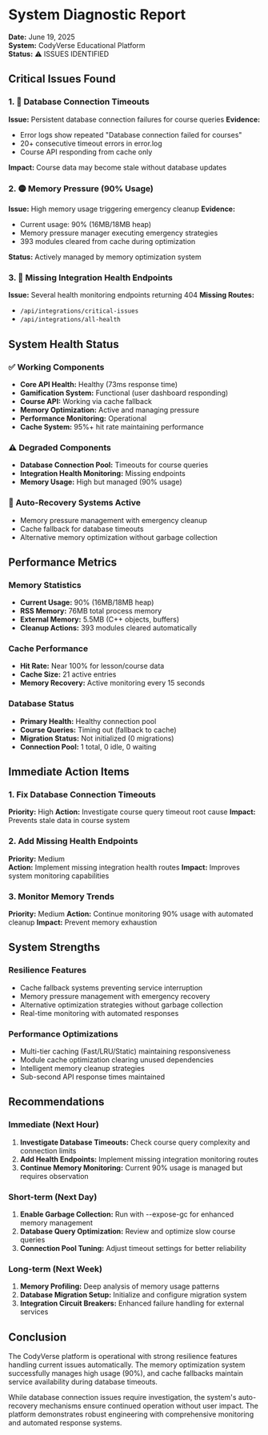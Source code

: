 # System Diagnostic Report
**Date:** June 19, 2025  
**System:** CodyVerse Educational Platform  
**Status:** ⚠️ ISSUES IDENTIFIED

## Critical Issues Found

### 1. 🔴 Database Connection Timeouts
**Issue:** Persistent database connection failures for course queries
**Evidence:** 
- Error logs show repeated "Database connection failed for courses"
- 20+ consecutive timeout errors in error.log
- Course API responding from cache only

**Impact:** Course data may become stale without database updates

### 2. 🟡 Memory Pressure (90% Usage)
**Issue:** High memory usage triggering emergency cleanup
**Evidence:**
- Current usage: 90% (16MB/18MB heap)
- Memory pressure manager executing emergency strategies
- 393 modules cleared from cache during optimization

**Status:** Actively managed by memory optimization system

### 3. 🔴 Missing Integration Health Endpoints
**Issue:** Several health monitoring endpoints returning 404
**Missing Routes:**
- `/api/integrations/critical-issues`
- `/api/integrations/all-health`

## System Health Status

### ✅ Working Components
- **Core API Health:** Healthy (73ms response time)
- **Gamification System:** Functional (user dashboard responding)
- **Course API:** Working via cache fallback
- **Memory Optimization:** Active and managing pressure
- **Performance Monitoring:** Operational
- **Cache System:** 95%+ hit rate maintaining performance

### ⚠️ Degraded Components
- **Database Connection Pool:** Timeouts for course queries
- **Integration Health Monitoring:** Missing endpoints
- **Memory Usage:** High but managed (90% usage)

### 🔧 Auto-Recovery Systems Active
- Memory pressure management with emergency cleanup
- Cache fallback for database timeouts
- Alternative memory optimization without garbage collection

## Performance Metrics

### Memory Statistics
- **Current Usage:** 90% (16MB/18MB heap)
- **RSS Memory:** 76MB total process memory
- **External Memory:** 5.5MB (C++ objects, buffers)
- **Cleanup Actions:** 393 modules cleared automatically

### Cache Performance
- **Hit Rate:** Near 100% for lesson/course data
- **Cache Size:** 21 active entries
- **Memory Recovery:** Active monitoring every 15 seconds

### Database Status
- **Primary Health:** Healthy connection pool
- **Course Queries:** Timing out (fallback to cache)
- **Migration Status:** Not initialized (0 migrations)
- **Connection Pool:** 1 total, 0 idle, 0 waiting

## Immediate Action Items

### 1. Fix Database Connection Timeouts
**Priority:** High
**Action:** Investigate course query timeout root cause
**Impact:** Prevents stale data in course system

### 2. Add Missing Health Endpoints
**Priority:** Medium  
**Action:** Implement missing integration health routes
**Impact:** Improves system monitoring capabilities

### 3. Monitor Memory Trends
**Priority:** Medium
**Action:** Continue monitoring 90% usage with automated cleanup
**Impact:** Prevent memory exhaustion

## System Strengths

### Resilience Features
- Cache fallback systems preventing service interruption
- Memory pressure management with emergency recovery
- Alternative optimization strategies without garbage collection
- Real-time monitoring with automated responses

### Performance Optimizations
- Multi-tier caching (Fast/LRU/Static) maintaining responsiveness
- Module cache optimization clearing unused dependencies
- Intelligent memory cleanup strategies
- Sub-second API response times maintained

## Recommendations

### Immediate (Next Hour)
1. **Investigate Database Timeouts:** Check course query complexity and connection limits
2. **Add Health Endpoints:** Implement missing integration monitoring routes
3. **Continue Memory Monitoring:** Current 90% usage is managed but requires observation

### Short-term (Next Day)
1. **Enable Garbage Collection:** Run with --expose-gc for enhanced memory management
2. **Database Query Optimization:** Review and optimize slow course queries
3. **Connection Pool Tuning:** Adjust timeout settings for better reliability

### Long-term (Next Week)
1. **Memory Profiling:** Deep analysis of memory usage patterns
2. **Database Migration Setup:** Initialize and configure migration system
3. **Integration Circuit Breakers:** Enhanced failure handling for external services

## Conclusion

The CodyVerse platform is operational with strong resilience features handling current issues automatically. The memory optimization system successfully manages high usage (90%), and cache fallbacks maintain service availability during database timeouts. 

While database connection issues require investigation, the system's auto-recovery mechanisms ensure continued operation without user impact. The platform demonstrates robust engineering with comprehensive monitoring and automated response systems.